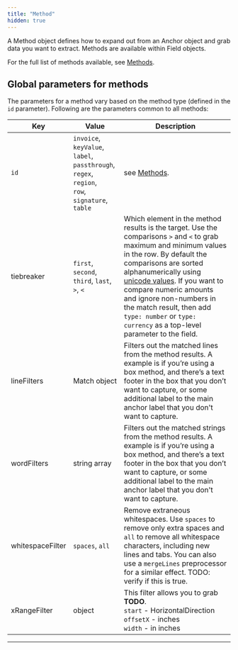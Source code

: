 ```yaml
---
title: "Method"
hidden: true
---
```




A Method object defines how to expand out from an Anchor object and grab data you want to extract. Methods are available within Field objects.

For the full list of methods available, see [Methods](doc:methods). 



Global parameters for methods
-----

The parameters for a method vary based on the method type (defined in the `id` parameter). Following are the parameters common to all methods:

| Key              | Value                                                        | Description                                                  |
| ---------------- | ------------------------------------------------------------ | ------------------------------------------------------------ |
| `id`             | `invoice`,<br/>`keyValue`,<br/>`label`,<br/>`passthrough`,<br/>`regex`,<br/>`region`,<br/>`row`,<br/>`signature`,<br/>`table` | see [Methods](doc:methods).                                  |
| tiebreaker       | `first`, `second`, `third`, `last`, `>`, `<`                 | Which element in the method results is the target. Use the comparisons `>` and `<` to grab maximum and minimum values in the row. By default the comparisons are sorted alphanumerically using [unicode values](https://developer.mozilla.org/en-US/docs/Web/JavaScript/Reference/Operators/Less_than).  If you want to compare numeric amounts and ignore non-numbers in the match result,  then add `type: number`  or `type: currency` as a top-level parameter to the field. |
| lineFilters      | Match object                                                 | Filters out the matched lines from the method results. A example is if you’re using a box method, and there’s a text footer in the box that you don’t want to capture, or some additional label to the main anchor label that you don't want to capture. |
| wordFilters      | string array                                                 | Filters out the matched strings from the method results. A example is if you’re using a box method, and there’s a text footer in the box that you don’t want to capture, or some additional label to the main anchor label that you don't want to capture. |
| whitespaceFilter | `spaces`, `all`                                              | Remove extraneous whitespaces. Use `spaces` to remove only extra spaces and `all` to remove all whitespace characters, including new lines and tabs. You can also use a `mergeLines` preprocessor for a similar effect. TODO: verify if this is true. |
| xRangeFilter     | object                                                       | This filter allows you to grab **TODO**. <br/>`start` - HorizontalDirection <br/> `offsetX` - inches  <br/> `width` - in inches |



-----

